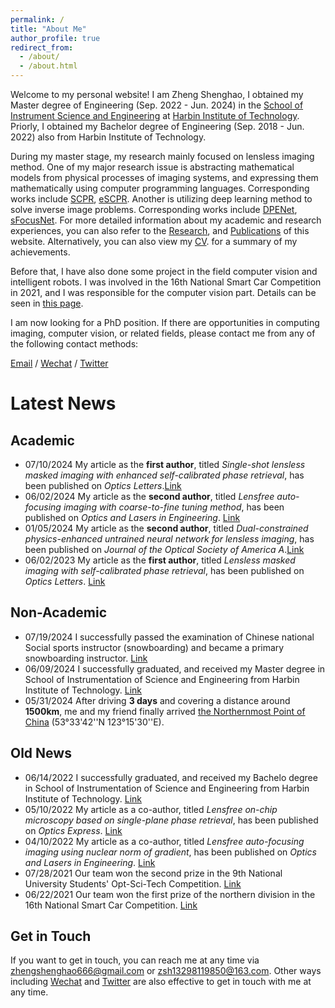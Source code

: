 ```yaml
---
permalink: /
title: "About Me"
author_profile: true
redirect_from: 
  - /about/
  - /about.html
---
```


Welcome to my personal website! I am Zheng Shenghao, I obtained my Master degree of Engineering (Sep. 2022 - Jun. 2024) in the [School of Instrument Science and Engineering](https://ise.hit.edu.cn/) at [Harbin Institute of Technology](https://www.hit.edu.cn/). Priorly, I obtained my Bachelor degree of Engineering (Sep. 2018 - Jun. 2022) also from Harbin Institute of Technology.

During my master stage, my research mainly focused on lensless imaging method. One of my major research issue is abstracting mathematical models from physical processes of imaging systems, and expressing them mathematically using computer programming languages. Corresponding works include [SCPR](../publications/number-3.md), [eSCPR](../publications/number-6.md). Another is utilizing deep learning method to solve inverse image problems. Corresponding works include [DPENet](../publications/number-4.md), [sFocusNet](../publications/number-5.md). For more detailed information about my academic and research experiences, you can also refer to the [Research](../_pages/research.md), and  [Publications](../_pages/publications.md) of this website. Alternatively, you can also view my [CV](../files/Shenghao_Zheng_PhD_application_CV_for_robotic_groups.pdf). for a summary of my achievements. 

Before that, I have also done some project in the field computer vision and intelligent robots. I was involved in the 16th National Smart Car Competition in 2021, and I was responsible for the computer vision part. Details can be seen in [this page](../news/smart_car.md). 

I am now looking for a PhD position. If there are opportunities in computing imaging, computer vision, or related fields, please contact me from any of the following contact methods:

[Email](mailto:zhengshenghao666@gmail.com) / [Wechat](../images/my_imgs/wechat.png) / [Twitter](https://x.com/fu_yo_no_ha_na)

# Latest News

## Academic

+ 07/10/2024 My article as the **first author**, titled *Single-shot lensless masked imaging with enhanced self-calibrated phase retrieval*, has been published on *Optics Letters*.[Link](../publications/number-6.md)
+ 06/02/2024 My article as the **second author**, titled *Lensfree auto-focusing imaging with coarse-to-fine tuning method*, has been published on *Optics and Lasers in Engineering*. [Link](../publications/number-5.md)
+ 01/05/2024 My article as the **second author**, titled *Dual-constrained physics-enhanced untrained neural network for lensless imaging*, has been published on *Journal of the Optical Society of America A*.[Link](../publications/number-4.md)
+ 06/02/2023 My article as the **first author**, titled *Lensless masked imaging with self-calibrated phase retrieval*, has been published on *Optics Letters*. [Link](../publications/number-3.md)

## Non-Academic

+ 07/19/2024 I successfully passed the examination of Chinese national Social sports instructor (snowboarding) and became a primary snowboarding instructor. [Link](../news/snowboarding.md)
+ 06/09/2024 I successfully graduated, and received my Master degree in School of Instrumentation of Science and Engineering from Harbin Institute of Technology. [Link](../news/MA_gra.md) 
+ 05/31/2024 After driving **3 days** and covering a distance around **1500km**, me and my friend finally arrived [the Northernmost Point of China](../news/north_point.md) (53°33'42''N 123°15'30''E). 

## Old News

+ 06/14/2022 I successfully graduated, and received my Bachelo degree in School of Instrumentation of Science and Engineering from Harbin Institute of Technology. [Link](../news/BA_gra.md)
+ 05/10/2022 My article as a co-author, titled *Lensfree on-chip microscopy based on single-plane phase retrieval*, has been published on *Optics Express*. [Link](../publications/number-2.md)
+ 04/10/2022 My article as a co-author, titled *Lensfree auto-focusing imaging using nuclear norm of gradient*, has been published on *Optics and Lasers in Engineering*. [Link](../publications/number-1.md)
+ 07/28/2021 Our team won the second prize in the 9th National University Students' Opt-Sci-Tech Competition. [Link](../news/opt-ele.md)
+ 06/22/2021 Our team won the first prize of the northern division in the 16th National Smart Car Competition. [Link](../news/smart_car.md)

## Get in Touch

If you want to get in touch, you can reach me at any time via <zhengshenghao666@gmail.com> or <zsh13298119850@163.com>. Other ways including [Wechat](../images/my_imgs/wechat.png) and [Twitter](https://x.com/fu_yo_no_ha_na) are also effective to get in touch with me at any time.

